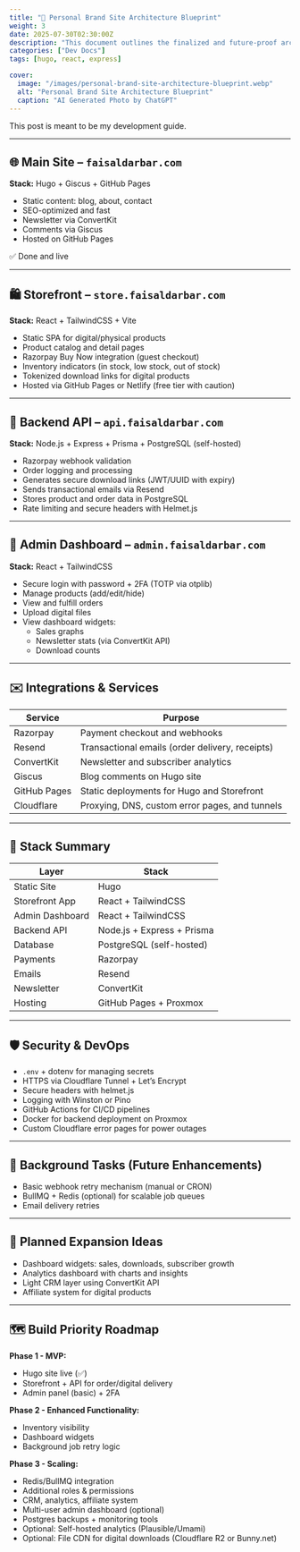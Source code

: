 ```yaml
---
title: "📌 Personal Brand Site Architecture Blueprint"
weight: 3
date: 2025-07-30T02:30:00Z
description: "This document outlines the finalized and future-proof architecture for Faisal Darbar's personal brand ecosystem, comprising modular services across subdomains, using a self-hosted and cost-effective stack."
categories: ["Dev Docs"]
tags: [hugo, react, express]

cover:
  image: "/images/personal-brand-site-architecture-blueprint.webp"
  alt: "Personal Brand Site Architecture Blueprint"
  caption: "AI Generated Photo by ChatGPT"
---
```



This post is meant to be my development guide.

---

## 🌐 Main Site – `faisaldarbar.com`
**Stack:** Hugo + Giscus + GitHub Pages

- Static content: blog, about, contact
- SEO-optimized and fast
- Newsletter via ConvertKit
- Comments via Giscus
- Hosted on GitHub Pages

✅ Done and live

---

## 🛍️ Storefront – `store.faisaldarbar.com`
**Stack:** React + TailwindCSS + Vite

- Static SPA for digital/physical products
- Product catalog and detail pages
- Razorpay Buy Now integration (guest checkout)
- Inventory indicators (in stock, low stock, out of stock)
- Tokenized download links for digital products
- Hosted via GitHub Pages or Netlify (free tier with caution)

---

## 🔧 Backend API – `api.faisaldarbar.com`
**Stack:** Node.js + Express + Prisma + PostgreSQL (self-hosted)

- Razorpay webhook validation
- Order logging and processing
- Generates secure download links (JWT/UUID with expiry)
- Sends transactional emails via Resend
- Stores product and order data in PostgreSQL
- Rate limiting and secure headers with Helmet.js

---

## 🔐 Admin Dashboard – `admin.faisaldarbar.com`
**Stack:** React + TailwindCSS

- Secure login with password + 2FA (TOTP via otplib)
- Manage products (add/edit/hide)
- View and fulfill orders
- Upload digital files
- View dashboard widgets:
  - Sales graphs
  - Newsletter stats (via ConvertKit API)
  - Download counts

---

## ✉️ Integrations & Services
| Service      | Purpose                                           |
|--------------|---------------------------------------------------|
| Razorpay     | Payment checkout and webhooks                     |
| Resend       | Transactional emails (order delivery, receipts)   |
| ConvertKit   | Newsletter and subscriber analytics               |
| Giscus       | Blog comments on Hugo site                        |
| GitHub Pages | Static deployments for Hugo and Storefront        |
| Cloudflare   | Proxying, DNS, custom error pages, and tunnels    |

---

## 🧱 Stack Summary
| Layer           | Stack                            |
|----------------|----------------------------------|
| Static Site     | Hugo                            |
| Storefront App  | React + TailwindCSS             |
| Admin Dashboard | React + TailwindCSS             |
| Backend API     | Node.js + Express + Prisma      |
| Database        | PostgreSQL (self-hosted)        |
| Payments        | Razorpay                        |
| Emails          | Resend                          |
| Newsletter      | ConvertKit                      |
| Hosting         | GitHub Pages + Proxmox          |

---

## 🛡️ Security & DevOps
- `.env` + dotenv for managing secrets
- HTTPS via Cloudflare Tunnel + Let’s Encrypt
- Secure headers with helmet.js
- Logging with Winston or Pino
- GitHub Actions for CI/CD pipelines
- Docker for backend deployment on Proxmox
- Custom Cloudflare error pages for power outages

---

## 🚧 Background Tasks (Future Enhancements)
- Basic webhook retry mechanism (manual or CRON)
- BullMQ + Redis (optional) for scalable job queues
- Email delivery retries

---

## 🧠 Planned Expansion Ideas
- Dashboard widgets: sales, downloads, subscriber growth
- Analytics dashboard with charts and insights
- Light CRM layer using ConvertKit API
- Affiliate system for digital products

---

## 🗺️ Build Priority Roadmap
**Phase 1 - MVP:**
- Hugo site live (✅)
- Storefront + API for order/digital delivery
- Admin panel (basic) + 2FA

**Phase 2 - Enhanced Functionality:**
- Inventory visibility
- Dashboard widgets
- Background job retry logic

**Phase 3 - Scaling:**
- Redis/BullMQ integration
- Additional roles & permissions
- CRM, analytics, affiliate system
- Multi-user admin dashboard (optional)
- Postgres backups + monitoring tools
- Optional: Self-hosted analytics (Plausible/Umami)
- Optional: File CDN for digital downloads (Cloudflare R2 or Bunny.net)

